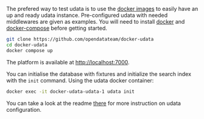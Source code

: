 The prefered way to test udata is to use the [docker images][]
to easily have an up and ready udata instance.
Pre-configured udata with needed middlewares are given as examples.
You will need to install [docker][] and [docker-compose][] before getting started.

```bash
git clone https://github.com/opendatateam/docker-udata
cd docker-udata
docker compose up
```

The platform is available at [http://localhost:7000](http://localhost:7000).

You can initialise the database with fixtures and initialize the search index with
the `init` command. Using the udata docker container:
```bash
docker exec -it docker-udata-udata-1 udata init
```

You can take a look at the readme [there][docker images] for more instruction
on udata configuration.

[docker images]: https://github.com/opendatateam/docker-udata
[docker-compose]: https://github.com/docker/compose
[docker]: https://www.docker.com/get-started/

